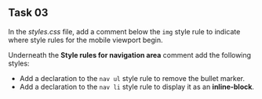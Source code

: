 ## Task 03
In the *styles.css* file, add a comment below the `img` style rule to indicate where style rules for the mobile viewport begin.

Underneath the **Style rules for navigation area** comment add the following styles: 
* Add a declaration to the `nav ul` style rule to remove the bullet marker. 
* Add a declaration to the `nav li` style rule to display it as an **inline-block**. 